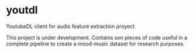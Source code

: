 # youtdl
YoutubeDL client for audio feature extraction proyect

This project is under development. Contains son pieces of code useful in a complete pipeline
to create a mood-music dataset for research purposes. 



